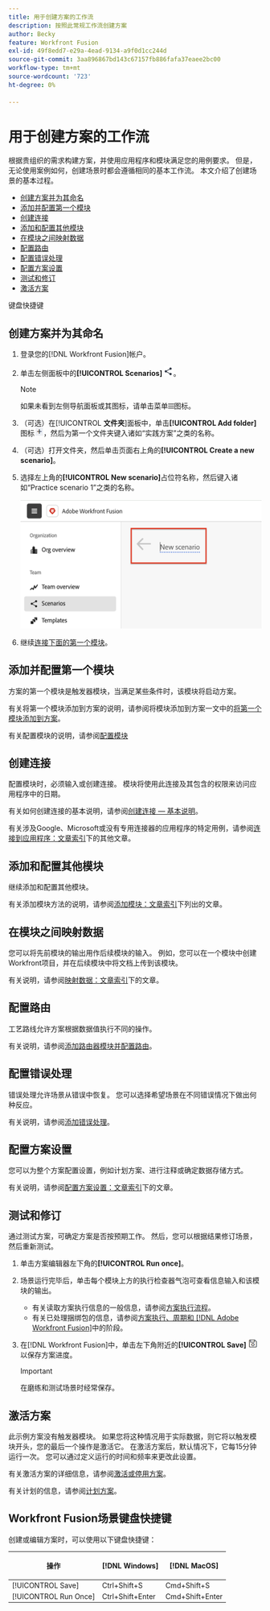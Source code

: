```yaml
---
title: 用于创建方案的工作流
description: 按照此常规工作流创建方案
author: Becky
feature: Workfront Fusion
exl-id: 49f8edd7-e29a-4ead-9134-a9f0d1cc244d
source-git-commit: 3aa896867bd143c67157fb886fafa37eaee2bc00
workflow-type: tm+mt
source-wordcount: '723'
ht-degree: 0%

---
```


# 用于创建方案的工作流

根据贵组织的需求构建方案，并使用应用程序和模块满足您的用例要求。 但是，无论使用案例如何，创建场景时都会遵循相同的基本工作流。 本文介绍了创建场景的基本过程。


* [创建方案并为其命名](#create-and-name-the-scenario)
* [添加并配置第一个模块](#configure-the-first-module)
* [创建连接](#create-connections)
* [添加和配置其他模块](#add-and-configure-additional-modules)
* [在模块之间映射数据](#map-data-between-modules)
* [配置路由](#configure-routing)
* [配置错误处理](#configure-error-handling)
* [配置方案设置](#onfigure-scenario-settings)
* [测试和修订](#test-and-revise)
* [激活方案](#activate-the-scenario)

键盘快捷键



## 创建方案并为其命名

1. 登录您的[!DNL Workfront Fusion]帐户。
1. 单击左侧面板中的&#x200B;**[!UICONTROL Scenarios]** ![方案图标](assets/scenarios-icon.png)。

   >[!NOTE]
   >
   >如果未看到左侧导航面板或其图标，请单击菜单![菜单](assets/main-menu-icon-left-nav.png)图标。

1. （可选）在&#x200B;[!UICONTROL **文件夹**]&#x200B;面板中，单击&#x200B;**[!UICONTROL Add folder]**&#x200B;图标![添加文件夹图标](assets/add-folder-icon.png)，然后为第一个文件夹键入诸如“实践方案”之类的名称。

1. （可选）打开文件夹，然后单击页面右上角的&#x200B;**[!UICONTROL Create a new scenario]**。

1. 选择左上角的&#x200B;**[!UICONTROL New scenario]**&#x200B;占位符名称，然后键入诸如“Practice scenario 1”之类的名称。

   ![命名方案](assets/name-the-scenario.png)

1. 继续[连接下面的第一个模块](#2-connect-the-first-module)。

## 添加并配置第一个模块

方案的第一个模块是触发器模块，当满足某些条件时，该模块将启动方案。

有关将第一个模块添加到方案的说明，请参阅将模块添加到方案一文中的[将第一个模块添加到方案](/help/workfront-fusion/create-scenarios/add-modules/add-a-module-basic.md#add-the-first-module-to-a-scenario)。

有关配置模块的说明，请参阅[配置模块](/help/workfront-fusion/create-scenarios/add-modules/configure-a-modules-settings.md)

## 创建连接

配置模块时，必须输入或创建连接。 模块将使用此连接及其包含的权限来访问应用程序中的日期。

有关如何创建连接的基本说明，请参阅[创建连接 — 基本说明](/help/workfront-fusion/create-scenarios/connect-to-apps/connect-to-fusion-general.md)。

有关涉及Google、Microsoft或没有专用连接器的应用程序的特定用例，请参阅[连接到应用程序：文章索引](/help/workfront-fusion/create-scenarios/connect-to-apps/connect-to-apps-toc.md)下的其他文章。

## 添加和配置其他模块

继续添加和配置其他模块。

有关添加模块方法的说明，请参阅[添加模块：文章索引](/help/workfront-fusion/create-scenarios/add-modules/add-modules-toc.md)下列出的文章。

## 在模块之间映射数据

您可以将先前模块的输出用作后续模块的输入。 例如，您可以在一个模块中创建Workfront项目，并在后续模块中将文档上传到该模块。

有关说明，请参阅[映射数据：文章索引](/help/workfront-fusion/create-scenarios/map-data/map-data-toc.md)下的文章。

## 配置路由

工艺路线允许方案根据数据值执行不同的操作。

有关说明，请参阅[添加路由器模块并配置路由](/help/workfront-fusion/create-scenarios/add-modules/router-module.md)。

## 配置错误处理

错误处理允许场景从错误中恢复。 您可以选择希望场景在不同错误情况下做出何种反应。

有关说明，请参阅[添加错误处理](/help/workfront-fusion/create-scenarios/config-error-handling/error-handling.md)。

## 配置方案设置

您可以为整个方案配置设置，例如计划方案、进行注释或确定数据存储方式。

有关说明，请参阅[配置方案设置：文章索引](/help/workfront-fusion/create-scenarios/config-scenarios-settings/config-scenario-settings-toc.md)下的文章。

## 测试和修订

通过测试方案，可确定方案是否按预期工作。 然后，您可以根据结果修订场景，然后重新测试。

1. 单击方案编辑器左下角的&#x200B;**[!UICONTROL Run once]**。
1. 场景运行完毕后，单击每个模块上方的执行检查器气泡可查看信息输入和该模块的输出。

   * 有关读取方案执行信息的一般信息，请参阅[方案执行流程](/help/workfront-fusion/references/scenarios/scenario-execution-flow.md)。
   * 有关已处理捆绑包的信息，请参阅[方案执行、周期和 [!DNL Adobe Workfront Fusion]](/help/workfront-fusion/references/scenarios/scenario-execution-cycles-phases.md)中的阶段。

1. 在[!DNL Workfront Fusion]中，单击左下角附近的&#x200B;**[!UICONTROL Save]** ![保存图标](assets/save-icon.png)以保存方案进度。

   >[!IMPORTANT]
   >
   >在磨练和测试场景时经常保存。

## 激活方案

此示例方案没有触发器模块。 如果您将这种情况用于实际数据，则它将以触发模块开头，您的最后一个操作是激活它。 在激活方案后，默认情况下，它每15分钟运行一次。 您可以通过定义运行的时间和频率来更改此设置。

有关激活方案的详细信息，请参阅[激活或停用方案](/help/workfront-fusion/manage-scenarios/activate-deactivate-scenarios.md)。

有关计划的信息，请参阅[计划方案](/help/workfront-fusion/create-scenarios/config-scenarios-settings/schedule-a-scenario.md)。

## Workfront Fusion场景键盘快捷键

创建或编辑方案时，可以使用以下键盘快捷键：

<table style="table-layout:auto"> 
 <col data-mc-conditions=""> 
 <col data-mc-conditions=""> 
 <col data-mc-conditions=""> 
 <thead> 
  <tr> 
   <th> <p>操作</p> </th> 
   <th>[!DNL Windows]</th> 
   <th> <p>[!DNL MacOS]</p> </th> 
  </tr> 
 </thead> 
 <tbody> 
  <tr> 
   <td role="rowheader">[!UICONTROL Save] </td> 
   <td>Ctrl+Shift+S</td> 
   <td><span style="font-weight: normal;">Cmd+Shift+S</span> </td> 
  </tr> 
  <tr> 
   <td role="rowheader">[!UICONTROL Run Once]</td> 
   <td>Ctrl+Shift+Enter</td> 
   <td><span style="font-weight: normal;">Cmd+Shift+Enter</span> </td> 
  </tr> 
 </tbody> 
</table>



